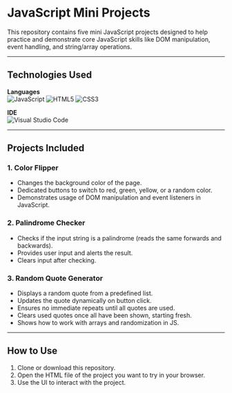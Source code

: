 # JavaScript Mini Projects

This repository contains five mini JavaScript projects designed to help practice and demonstrate core JavaScript skills like DOM manipulation, event handling, and string/array operations.

---

## Technologies Used

**Languages**<br>
![JavaScript](https://img.shields.io/badge/javascript-%23323330.svg?style=for-the-badge&logo=javascript&logoColor=%23F7DF1E)
![HTML5](https://img.shields.io/badge/html5-%23E34F26.svg?style=for-the-badge&logo=html5&logoColor=white)
![CSS3](https://img.shields.io/badge/css3-%231572B6.svg?style=for-the-badge&logo=css3&logoColor=white)
<br>

**IDE**<br>
![Visual Studio Code](https://img.shields.io/badge/Visual%20Studio%20Code-0078d7.svg?style=for-the-badge&logo=visual-studio-code&logoColor=white)

---
## Projects Included
### 1. Color Flipper
- Changes the background color of the page.
- Dedicated buttons to switch to red, green, yellow, or a random color.
- Demonstrates usage of DOM manipulation and event listeners in JavaScript.

  
### 2. Palindrome Checker
- Checks if the input string is a palindrome (reads the same forwards and backwards).
- Provides user input and alerts the result.
- Clears input after checking.


### 3. Random Quote Generator
- Displays a random quote from a predefined list.
- Updates the quote dynamically on button click.
- Ensures no immediate repeats until all quotes are used.
- Clears used quotes once all have been shown, starting fresh.
- Shows how to work with arrays and randomization in JS.

---

## How to Use

1. Clone or download this repository.
2. Open the HTML file of the project you want to try in your browser.
3. Use the UI to interact with the project.

